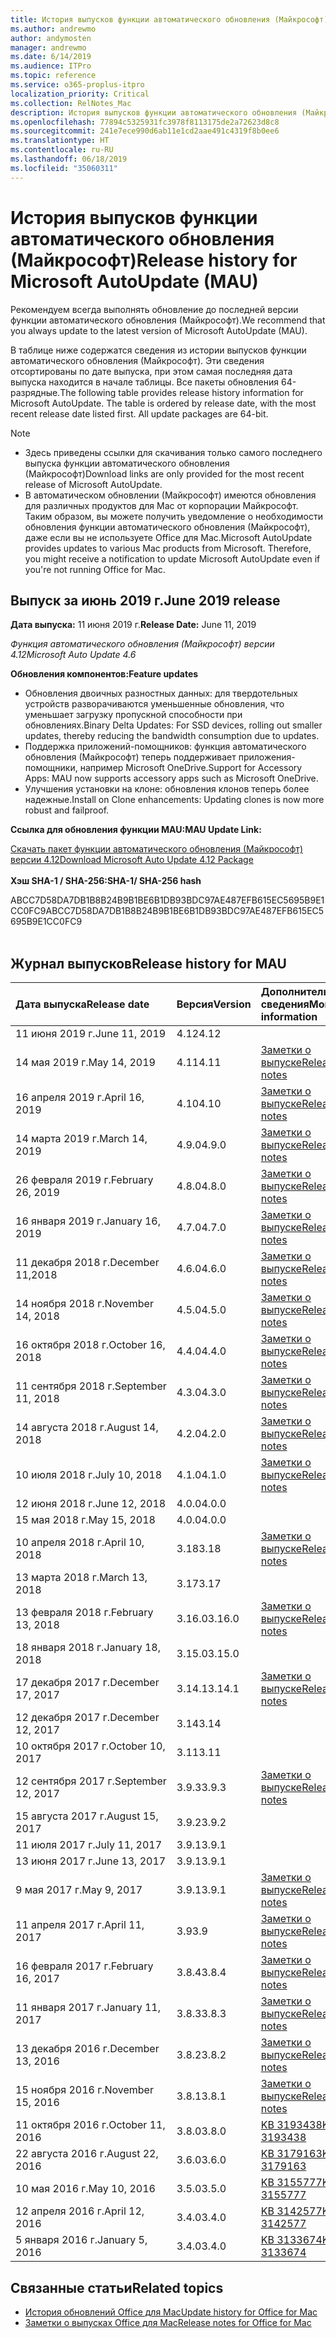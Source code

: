 ```yaml
---
title: История выпусков функции автоматического обновления (Майкрософт)
ms.author: andrewmo
author: andymosten
manager: andrewmo
ms.date: 6/14/2019
ms.audience: ITPro
ms.topic: reference
ms.service: o365-proplus-itpro
localization_priority: Critical
ms.collection: RelNotes_Mac
description: История выпусков функции автоматического обновления (Майкрософт) для ИТ-специалистов
ms.openlocfilehash: 77894c5325931fc3978f8113175de2a72623d8c8
ms.sourcegitcommit: 241e7ece990d6ab11e1cd2aae491c4319f8b0ee6
ms.translationtype: HT
ms.contentlocale: ru-RU
ms.lasthandoff: 06/18/2019
ms.locfileid: "35060311"
---
```

# <a name="release-history-for-microsoft-autoupdate-mau"></a><span data-ttu-id="9c4ef-103">История выпусков функции автоматического обновления (Майкрософт)</span><span class="sxs-lookup"><span data-stu-id="9c4ef-103">Release history for Microsoft AutoUpdate (MAU)</span></span>
 
<span data-ttu-id="9c4ef-104">Рекомендуем всегда выполнять обновление до последней версии функции автоматического обновления (Майкрософт).</span><span class="sxs-lookup"><span data-stu-id="9c4ef-104">We recommend that you always update to the latest version of Microsoft AutoUpdate (MAU).</span></span>

<span data-ttu-id="9c4ef-p101">В таблице ниже содержатся сведения из истории выпусков функции автоматического обновления (Майкрософт). Эти сведения отсортированы по дате выпуска, при этом самая последняя дата выпуска находится в начале таблицы. Все пакеты обновления 64-разрядные.</span><span class="sxs-lookup"><span data-stu-id="9c4ef-p101">The following table provides release history information for Microsoft AutoUpdate. The table is ordered by release date, with the most recent release date listed first. All update packages are 64-bit.</span></span>


> [!NOTE]
> 
> - <span data-ttu-id="9c4ef-108">Здесь приведены ссылки для скачивания только самого последнего выпуска функции автоматического обновления (Майкрософт)</span><span class="sxs-lookup"><span data-stu-id="9c4ef-108">Download links are only provided for the most recent release of Microsoft AutoUpdate.</span></span>
> - <span data-ttu-id="9c4ef-p102">В автоматическом обновлении (Майкрософт) имеются обновления для различных продуктов для Mac от корпорации Майкрософт. Таким образом, вы можете получить уведомление о необходимости обновления функции автоматического обновления (Майкрософт), даже если вы не используете Office для Mac.</span><span class="sxs-lookup"><span data-stu-id="9c4ef-p102">Microsoft AutoUpdate provides updates to various Mac products from Microsoft. Therefore, you might receive a notification to update Microsoft AutoUpdate even if you're not running Office for Mac.</span></span>
  
## <a name="june-2019-release"></a><span data-ttu-id="9c4ef-111">Выпуск за июнь 2019 г.</span><span class="sxs-lookup"><span data-stu-id="9c4ef-111">June 2019 release</span></span>

<span data-ttu-id="9c4ef-112">**Дата выпуска:** 11 июня 2019 г.</span><span class="sxs-lookup"><span data-stu-id="9c4ef-112">**Release Date:** June 11, 2019</span></span>

<span data-ttu-id="9c4ef-113">*Функция автоматического обновления (Майкрософт) версии 4.12*</span><span class="sxs-lookup"><span data-stu-id="9c4ef-113">*Microsoft Auto Update 4.6*</span></span>

 <span data-ttu-id="9c4ef-114">**Обновления компонентов:**</span><span class="sxs-lookup"><span data-stu-id="9c4ef-114">**Feature updates**</span></span>

- <span data-ttu-id="9c4ef-115">Обновления двоичных разностных данных: для твердотельных устройств разворачиваются уменьшенные обновления, что уменьшает загрузку пропускной способности при обновлениях.</span><span class="sxs-lookup"><span data-stu-id="9c4ef-115">Binary Delta Updates: For SSD devices, rolling out smaller updates, thereby reducing the bandwidth consumption due to updates.</span></span>
- <span data-ttu-id="9c4ef-116">Поддержка приложений-помощников: функция автоматического обновления (Майкрософт) теперь поддерживает приложения-помощники, например Microsoft OneDrive.</span><span class="sxs-lookup"><span data-stu-id="9c4ef-116">Support for Accessory Apps: MAU now supports accessory apps such as Microsoft OneDrive.</span></span>
- <span data-ttu-id="9c4ef-117">Улучшения установки на клоне: обновления клонов теперь более надежные.</span><span class="sxs-lookup"><span data-stu-id="9c4ef-117">Install on Clone enhancements: Updating clones is now more robust and failproof.</span></span>

<span data-ttu-id="9c4ef-118">**Ссылка для обновления функции MAU:**</span><span class="sxs-lookup"><span data-stu-id="9c4ef-118">**MAU Update Link:**</span></span>

[<span data-ttu-id="9c4ef-119">Скачать пакет функции автоматического обновления (Майкрософт) версии 4.12</span><span class="sxs-lookup"><span data-stu-id="9c4ef-119">Download Microsoft Auto Update 4.12 Package</span></span>](https://officecdn.microsoft.com/pr/C1297A47-86C4-4C1F-97FA-950631F94777/MacAutoupdate/Microsoft_AutoUpdate_4.12.19060901_Updater.pkg)<br/>
<br/>
<span data-ttu-id="9c4ef-120">**Хэш SHA-1 / SHA-256:**</span><span class="sxs-lookup"><span data-stu-id="9c4ef-120">**SHA-1/ SHA-256 hash**</span></span>

<span data-ttu-id="9c4ef-121">ABCC7D58DA7DB1B8B24B9B1BE6B1DB93BDC97AE487EFB615EC5695B9E1CC0FC9</span><span class="sxs-lookup"><span data-stu-id="9c4ef-121">ABCC7D58DA7DB1B8B24B9B1BE6B1DB93BDC97AE487EFB615EC5695B9E1CC0FC9</span></span>
<br/><br/>

## <a name="release-history"></a><span data-ttu-id="9c4ef-122">Журнал выпусков</span><span class="sxs-lookup"><span data-stu-id="9c4ef-122">Release history for MAU</span></span>

|<span data-ttu-id="9c4ef-123">**Дата выпуска**</span><span class="sxs-lookup"><span data-stu-id="9c4ef-123">**Release date**</span></span>|<span data-ttu-id="9c4ef-124">**Версия**</span><span class="sxs-lookup"><span data-stu-id="9c4ef-124">**Version**</span></span>|<span data-ttu-id="9c4ef-125">**Дополнительные сведения**</span><span class="sxs-lookup"><span data-stu-id="9c4ef-125">**More information**</span></span>||
|:-----|:-----|:-----|:-----|
|<span data-ttu-id="9c4ef-126">11 июня 2019 г.</span><span class="sxs-lookup"><span data-stu-id="9c4ef-126">June 11, 2019</span></span> <br/>|<span data-ttu-id="9c4ef-127">4.12</span><span class="sxs-lookup"><span data-stu-id="9c4ef-127">4.12</span></span> <br/> |  <br/> ||
|<span data-ttu-id="9c4ef-128">14 мая 2019 г.</span><span class="sxs-lookup"><span data-stu-id="9c4ef-128">May 14, 2019</span></span> <br/>|<span data-ttu-id="9c4ef-129">4.11</span><span class="sxs-lookup"><span data-stu-id="9c4ef-129">4.11</span></span> <br/> | [<span data-ttu-id="9c4ef-130">Заметки о выпуске</span><span class="sxs-lookup"><span data-stu-id="9c4ef-130">Release notes</span></span>](release-notes-office-for-mac.md#May-2019-release) <br/> | <br/> |
|<span data-ttu-id="9c4ef-131">16 апреля 2019 г.</span><span class="sxs-lookup"><span data-stu-id="9c4ef-131">April 16, 2019</span></span> <br/>|<span data-ttu-id="9c4ef-132">4.10</span><span class="sxs-lookup"><span data-stu-id="9c4ef-132">4.10</span></span> <br/> | [<span data-ttu-id="9c4ef-133">Заметки о выпуске</span><span class="sxs-lookup"><span data-stu-id="9c4ef-133">Release notes</span></span>](release-notes-office-for-mac.md#April-2019-release) <br/> |<br/> |
|<span data-ttu-id="9c4ef-134">14 марта 2019 г.</span><span class="sxs-lookup"><span data-stu-id="9c4ef-134">March 14, 2019</span></span> <br/>|<span data-ttu-id="9c4ef-135">4.9.0</span><span class="sxs-lookup"><span data-stu-id="9c4ef-135">4.9.0</span></span> <br/> | [<span data-ttu-id="9c4ef-136">Заметки о выпуске</span><span class="sxs-lookup"><span data-stu-id="9c4ef-136">Release notes</span></span>](release-notes-office-for-mac.md#march-2019-release) <br/> | <br/> |
|<span data-ttu-id="9c4ef-137">26 февраля 2019 г.</span><span class="sxs-lookup"><span data-stu-id="9c4ef-137">February 26, 2019</span></span> <br/>|<span data-ttu-id="9c4ef-138">4.8.0</span><span class="sxs-lookup"><span data-stu-id="9c4ef-138">4.8.0</span></span> <br/> | [<span data-ttu-id="9c4ef-139">Заметки о выпуске</span><span class="sxs-lookup"><span data-stu-id="9c4ef-139">Release notes</span></span>](release-notes-office-for-mac.md#january-2019-release) <br/> |<br/> |
|<span data-ttu-id="9c4ef-140">16 января 2019 г.</span><span class="sxs-lookup"><span data-stu-id="9c4ef-140">January 16, 2019</span></span> <br/>|<span data-ttu-id="9c4ef-141">4.7.0</span><span class="sxs-lookup"><span data-stu-id="9c4ef-141">4.7.0</span></span> <br/> | [<span data-ttu-id="9c4ef-142">Заметки о выпуске</span><span class="sxs-lookup"><span data-stu-id="9c4ef-142">Release notes</span></span>](release-notes-office-for-mac.md#january-2019-release) <br/> | |
|<span data-ttu-id="9c4ef-143">11 декабря 2018 г.</span><span class="sxs-lookup"><span data-stu-id="9c4ef-143">December 11,2018</span></span> <br/>|<span data-ttu-id="9c4ef-144">4.6.0</span><span class="sxs-lookup"><span data-stu-id="9c4ef-144">4.6.0</span></span> <br/> | [<span data-ttu-id="9c4ef-145">Заметки о выпуске</span><span class="sxs-lookup"><span data-stu-id="9c4ef-145">Release notes</span></span>](release-notes-office-for-mac.md#december-2018-release) <br/> ||
|<span data-ttu-id="9c4ef-146">14 ноября 2018 г.</span><span class="sxs-lookup"><span data-stu-id="9c4ef-146">November 14, 2018</span></span> <br/> |<span data-ttu-id="9c4ef-147">4.5.0</span><span class="sxs-lookup"><span data-stu-id="9c4ef-147">4.5.0</span></span> <br/> |[<span data-ttu-id="9c4ef-148">Заметки о выпуске</span><span class="sxs-lookup"><span data-stu-id="9c4ef-148">Release notes</span></span>](release-notes-office-for-mac.md#november-2018-release) <br/> | |
|<span data-ttu-id="9c4ef-149">16 октября 2018 г.</span><span class="sxs-lookup"><span data-stu-id="9c4ef-149">October 16, 2018</span></span> <br/> |<span data-ttu-id="9c4ef-150">4.4.0</span><span class="sxs-lookup"><span data-stu-id="9c4ef-150">4.4.0</span></span> <br/> |[<span data-ttu-id="9c4ef-151">Заметки о выпуске</span><span class="sxs-lookup"><span data-stu-id="9c4ef-151">Release notes</span></span>](release-notes-office-for-mac.md#october-2018-release) <br/> | |
|<span data-ttu-id="9c4ef-152">11 сентября 2018 г.</span><span class="sxs-lookup"><span data-stu-id="9c4ef-152">September 11, 2018</span></span>  <br/> |<span data-ttu-id="9c4ef-153">4.3.0</span><span class="sxs-lookup"><span data-stu-id="9c4ef-153">4.3.0</span></span>  <br/> |[<span data-ttu-id="9c4ef-154">Заметки о выпуске</span><span class="sxs-lookup"><span data-stu-id="9c4ef-154">Release notes</span></span>](release-notes-office-for-mac.md#september-2018-release) <br/> | |
|<span data-ttu-id="9c4ef-155">14 августа 2018 г.</span><span class="sxs-lookup"><span data-stu-id="9c4ef-155">August 14, 2018</span></span>  <br/> |<span data-ttu-id="9c4ef-156">4.2.0</span><span class="sxs-lookup"><span data-stu-id="9c4ef-156">4.2.0</span></span>  <br/> |[<span data-ttu-id="9c4ef-157">Заметки о выпуске</span><span class="sxs-lookup"><span data-stu-id="9c4ef-157">Release notes</span></span>](release-notes-office-for-mac.md#august-2018-release) <br/> | |
|<span data-ttu-id="9c4ef-158">10 июля 2018 г.</span><span class="sxs-lookup"><span data-stu-id="9c4ef-158">July 10, 2018</span></span>  <br/> |<span data-ttu-id="9c4ef-159">4.1.0</span><span class="sxs-lookup"><span data-stu-id="9c4ef-159">4.1.0</span></span>  <br/> |[<span data-ttu-id="9c4ef-160">Заметки о выпуске</span><span class="sxs-lookup"><span data-stu-id="9c4ef-160">Release notes</span></span>](release-notes-office-for-mac.md#july-2018-release) <br/> | |
|<span data-ttu-id="9c4ef-161">12 июня 2018 г.</span><span class="sxs-lookup"><span data-stu-id="9c4ef-161">June 12, 2018</span></span>  <br/> |<span data-ttu-id="9c4ef-162">4.0.0</span><span class="sxs-lookup"><span data-stu-id="9c4ef-162">4.0.0</span></span>  <br/> |||
|<span data-ttu-id="9c4ef-163">15 мая 2018 г.</span><span class="sxs-lookup"><span data-stu-id="9c4ef-163">May 15, 2018</span></span>  <br/> |<span data-ttu-id="9c4ef-164">4.0.0</span><span class="sxs-lookup"><span data-stu-id="9c4ef-164">4.0.0</span></span>  <br/> |||
|<span data-ttu-id="9c4ef-165">10 апреля 2018 г.</span><span class="sxs-lookup"><span data-stu-id="9c4ef-165">April 10, 2018</span></span>  <br/> |<span data-ttu-id="9c4ef-166">3.18</span><span class="sxs-lookup"><span data-stu-id="9c4ef-166">3.18</span></span>  <br/> |[<span data-ttu-id="9c4ef-167">Заметки о выпуске</span><span class="sxs-lookup"><span data-stu-id="9c4ef-167">Release notes</span></span>](release-notes-office-for-mac.md#april-2018-release) <br/> ||
|<span data-ttu-id="9c4ef-168">13 марта 2018 г.</span><span class="sxs-lookup"><span data-stu-id="9c4ef-168">March 13, 2018</span></span>  <br/> |<span data-ttu-id="9c4ef-169">3.17</span><span class="sxs-lookup"><span data-stu-id="9c4ef-169">3.17</span></span>  <br/> |||
|<span data-ttu-id="9c4ef-170">13 февраля 2018 г.</span><span class="sxs-lookup"><span data-stu-id="9c4ef-170">February 13, 2018</span></span>  <br/> |<span data-ttu-id="9c4ef-171">3.16.0</span><span class="sxs-lookup"><span data-stu-id="9c4ef-171">3.16.0</span></span>  <br/> |[<span data-ttu-id="9c4ef-172">Заметки о выпуске</span><span class="sxs-lookup"><span data-stu-id="9c4ef-172">Release notes</span></span>](release-notes-office-for-mac.md#february-2018-release) <br/> | <br/> |
|<span data-ttu-id="9c4ef-173">18 января 2018 г.</span><span class="sxs-lookup"><span data-stu-id="9c4ef-173">January 18, 2018</span></span>  <br/> |<span data-ttu-id="9c4ef-174">3.15.0</span><span class="sxs-lookup"><span data-stu-id="9c4ef-174">3.15.0</span></span>  <br/> |<br/> |
|<span data-ttu-id="9c4ef-175">17 декабря 2017 г.</span><span class="sxs-lookup"><span data-stu-id="9c4ef-175">December 17, 2017</span></span>  <br/> |<span data-ttu-id="9c4ef-176">3.14.1</span><span class="sxs-lookup"><span data-stu-id="9c4ef-176">3.14.1</span></span>  <br/> |[<span data-ttu-id="9c4ef-177">Заметки о выпуске</span><span class="sxs-lookup"><span data-stu-id="9c4ef-177">Release notes</span></span>](release-notes-office-for-mac.md#december-2017-release) <br/> | <br/> |
|<span data-ttu-id="9c4ef-178">12 декабря 2017 г.</span><span class="sxs-lookup"><span data-stu-id="9c4ef-178">December 12, 2017</span></span>  <br/> |<span data-ttu-id="9c4ef-179">3.14</span><span class="sxs-lookup"><span data-stu-id="9c4ef-179">3.14</span></span>  <br/> ||  <br/> |
|<span data-ttu-id="9c4ef-180">10 октября 2017 г.</span><span class="sxs-lookup"><span data-stu-id="9c4ef-180">October 10, 2017</span></span>  <br/> |<span data-ttu-id="9c4ef-181">3.11</span><span class="sxs-lookup"><span data-stu-id="9c4ef-181">3.11</span></span>  <br/> ||<br/> |
|<span data-ttu-id="9c4ef-182">12 сентября 2017 г.</span><span class="sxs-lookup"><span data-stu-id="9c4ef-182">September 12, 2017</span></span>  <br/> |<span data-ttu-id="9c4ef-183">3.9.3</span><span class="sxs-lookup"><span data-stu-id="9c4ef-183">3.9.3</span></span>  <br/> |[<span data-ttu-id="9c4ef-184">Заметки о выпуске</span><span class="sxs-lookup"><span data-stu-id="9c4ef-184">Release notes</span></span>](release-notes-office-for-mac.md#september-2017-release) <br/> |<br/> |
|<span data-ttu-id="9c4ef-185">15 августа 2017 г.</span><span class="sxs-lookup"><span data-stu-id="9c4ef-185">August 15, 2017</span></span>  <br/> |<span data-ttu-id="9c4ef-186">3.9.2</span><span class="sxs-lookup"><span data-stu-id="9c4ef-186">3.9.2</span></span>  <br/> || <br/> |
|<span data-ttu-id="9c4ef-187">11 июля 2017 г.</span><span class="sxs-lookup"><span data-stu-id="9c4ef-187">July 11, 2017</span></span>  <br/> |<span data-ttu-id="9c4ef-188">3.9.1</span><span class="sxs-lookup"><span data-stu-id="9c4ef-188">3.9.1</span></span>  <br/> || <br/> |
|<span data-ttu-id="9c4ef-189">13 июня 2017 г.</span><span class="sxs-lookup"><span data-stu-id="9c4ef-189">June 13, 2017</span></span>  <br/> |<span data-ttu-id="9c4ef-190">3.9.1</span><span class="sxs-lookup"><span data-stu-id="9c4ef-190">3.9.1</span></span>  <br/> || <br/> |
|<span data-ttu-id="9c4ef-191">9 мая 2017 г.</span><span class="sxs-lookup"><span data-stu-id="9c4ef-191">May 9, 2017</span></span>  <br/> |<span data-ttu-id="9c4ef-192">3.9.1</span><span class="sxs-lookup"><span data-stu-id="9c4ef-192">3.9.1</span></span>  <br/> |[<span data-ttu-id="9c4ef-193">Заметки о выпуске</span><span class="sxs-lookup"><span data-stu-id="9c4ef-193">Release notes</span></span>](release-notes-office-for-mac.md#may-2017-release) <br/> | <br/> |
|<span data-ttu-id="9c4ef-194">11 апреля 2017 г.</span><span class="sxs-lookup"><span data-stu-id="9c4ef-194">April 11, 2017</span></span>  <br/> |<span data-ttu-id="9c4ef-195">3.9</span><span class="sxs-lookup"><span data-stu-id="9c4ef-195">3.9</span></span>  <br/> |[<span data-ttu-id="9c4ef-196">Заметки о выпуске</span><span class="sxs-lookup"><span data-stu-id="9c4ef-196">Release notes</span></span>](release-notes-office-for-mac.md#april-2017-release) <br/> |  <br/> |
|<span data-ttu-id="9c4ef-197">16 февраля 2017 г.</span><span class="sxs-lookup"><span data-stu-id="9c4ef-197">February 16, 2017</span></span>  <br/> |<span data-ttu-id="9c4ef-198">3.8.4</span><span class="sxs-lookup"><span data-stu-id="9c4ef-198">3.8.4</span></span>  <br/> |[<span data-ttu-id="9c4ef-199">Заметки о выпуске</span><span class="sxs-lookup"><span data-stu-id="9c4ef-199">Release notes</span></span>](release-notes-office-for-mac.md#february-2017-release) <br/> | <br/> |
|<span data-ttu-id="9c4ef-200">11 января 2017 г.</span><span class="sxs-lookup"><span data-stu-id="9c4ef-200">January 11, 2017</span></span>  <br/> |<span data-ttu-id="9c4ef-201">3.8.3</span><span class="sxs-lookup"><span data-stu-id="9c4ef-201">3.8.3</span></span>  <br/> |[<span data-ttu-id="9c4ef-202">Заметки о выпуске</span><span class="sxs-lookup"><span data-stu-id="9c4ef-202">Release notes</span></span>](release-notes-office-for-mac.md#january-2017-release) <br/> | <br/> |
|<span data-ttu-id="9c4ef-203">13 декабря 2016 г.</span><span class="sxs-lookup"><span data-stu-id="9c4ef-203">December 13, 2016</span></span>  <br/> |<span data-ttu-id="9c4ef-204">3.8.2</span><span class="sxs-lookup"><span data-stu-id="9c4ef-204">3.8.2</span></span>  <br/> |[<span data-ttu-id="9c4ef-205">Заметки о выпуске</span><span class="sxs-lookup"><span data-stu-id="9c4ef-205">Release notes</span></span>](release-notes-office-for-mac.md#december-2016-release) <br/> | <br/> |
|<span data-ttu-id="9c4ef-206">15 ноября 2016 г.</span><span class="sxs-lookup"><span data-stu-id="9c4ef-206">November 15, 2016</span></span>  <br/> |<span data-ttu-id="9c4ef-207">3.8.1</span><span class="sxs-lookup"><span data-stu-id="9c4ef-207">3.8.1</span></span>  <br/> |[<span data-ttu-id="9c4ef-208">Заметки о выпуске</span><span class="sxs-lookup"><span data-stu-id="9c4ef-208">Release notes</span></span>](release-notes-office-for-mac.md#november-2016-release) <br/> | <br/> |
|<span data-ttu-id="9c4ef-209">11 октября 2016 г.</span><span class="sxs-lookup"><span data-stu-id="9c4ef-209">October 11, 2016</span></span>  <br/> |<span data-ttu-id="9c4ef-210">3.8.0</span><span class="sxs-lookup"><span data-stu-id="9c4ef-210">3.8.0</span></span>  <br/> |[<span data-ttu-id="9c4ef-211">KB 3193438</span><span class="sxs-lookup"><span data-stu-id="9c4ef-211">KB 3193438</span></span>](https://support.microsoft.com/kb/3193438) <br/> | <br/> |
|<span data-ttu-id="9c4ef-212">22 августа 2016 г.</span><span class="sxs-lookup"><span data-stu-id="9c4ef-212">August 22, 2016</span></span>  <br/> |<span data-ttu-id="9c4ef-213">3.6.0</span><span class="sxs-lookup"><span data-stu-id="9c4ef-213">3.6.0</span></span>  <br/> |[<span data-ttu-id="9c4ef-214">KB 3179163</span><span class="sxs-lookup"><span data-stu-id="9c4ef-214">KB 3179163</span></span>](https://support.microsoft.com/kb/3179163) <br/> | <br/> |
|<span data-ttu-id="9c4ef-215">10 мая 2016 г.</span><span class="sxs-lookup"><span data-stu-id="9c4ef-215">May 10, 2016</span></span>  <br/> |<span data-ttu-id="9c4ef-216">3.5.0</span><span class="sxs-lookup"><span data-stu-id="9c4ef-216">3.5.0</span></span>  <br/> |[<span data-ttu-id="9c4ef-217">KB 3155777</span><span class="sxs-lookup"><span data-stu-id="9c4ef-217">KB 3155777</span></span>](https://support.microsoft.com/kb/3155777) <br/> | <br/> |
|<span data-ttu-id="9c4ef-218">12 апреля 2016 г.</span><span class="sxs-lookup"><span data-stu-id="9c4ef-218">April 12, 2016</span></span>  <br/> |<span data-ttu-id="9c4ef-219">3.4.0</span><span class="sxs-lookup"><span data-stu-id="9c4ef-219">3.4.0</span></span>  <br/> |[<span data-ttu-id="9c4ef-220">KB 3142577</span><span class="sxs-lookup"><span data-stu-id="9c4ef-220">KB 3142577</span></span>](https://support.microsoft.com/kb/3142577) <br/> | <br/> |
|<span data-ttu-id="9c4ef-221">5 января 2016 г.</span><span class="sxs-lookup"><span data-stu-id="9c4ef-221">January 5, 2016</span></span>  <br/> |<span data-ttu-id="9c4ef-222">3.4.0</span><span class="sxs-lookup"><span data-stu-id="9c4ef-222">3.4.0</span></span>  <br/> |[<span data-ttu-id="9c4ef-223">KB 3133674</span><span class="sxs-lookup"><span data-stu-id="9c4ef-223">KB 3133674</span></span>](https://support.microsoft.com/kb/3133674) <br/> | <br/> |


## <a name="related-topics"></a><span data-ttu-id="9c4ef-224">Связанные статьи</span><span class="sxs-lookup"><span data-stu-id="9c4ef-224">Related topics</span></span>

- [<span data-ttu-id="9c4ef-225">История обновлений Office для Mac</span><span class="sxs-lookup"><span data-stu-id="9c4ef-225">Update history for Office for Mac</span></span>](update-history-office-for-mac.md)
- [<span data-ttu-id="9c4ef-226">Заметки о выпусках Office для Mac</span><span class="sxs-lookup"><span data-stu-id="9c4ef-226">Release notes for Office for Mac</span></span>](release-notes-office-for-mac.md) 